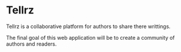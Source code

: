 # Tellrz
Tellrz is a collaborative platform for authors to share there writtings.

The final goal of this web application will be to create a community of authors and readers.
